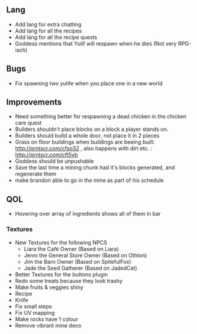 ## Lang
- Add lang for extra chatting
- Add lang for all the recipes
- Add lang for all the recipe quests
- Goddess mentions that Yulif will respawn when he dies (Not very RPG-isch)

## Bugs
- Fix spawning two yulife when you place one in a new world

## Improvements
- Need something better for respawning a dead chicken in the chicken care quest
- Builders shouldn't place blocks on a block a player stands on.
- Builders should build a whole door, not place it in 2 pieces
- Grass on floor buildings when buildings are beeing built: http://prntscr.com/cfso32 , also happens with dirt etc. : http://prntscr.com/cft5vb
- Goddess should be unpushable
- Save the last time a mining chunk had it's blocks generated, and regenerate them
- make brandon able to go in the mine as part of his schedule

## QOL
- Hovering over array of ingredients shows all of them in bar

### Textures
- New Textures for the following NPCS
    - Liara the Café Owner              (Based on Liara)
    - Jenni the General Store Owner     (Based on Othlon)
    - Jim the Barn Owner                (Based on SpitefulFox)
    - Jade the Seed Gatherer            (Based on JadedCat)
- Better Textures for the buttons plugin
- Redo some treats because they look trashy
- Make fruits & veggies shiny
- Recipe
- Knife
- Fix small steps 
- Fix UV mapping
- Make rocks have 1 colour
- Remove vibrant mine deco